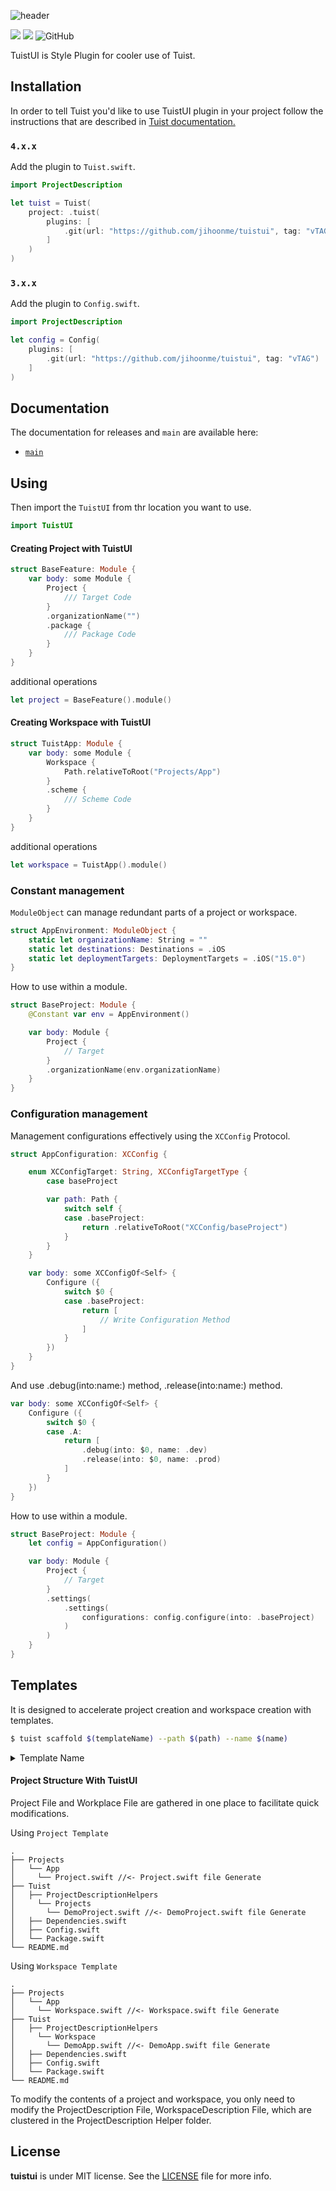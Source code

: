 ![header](https://github.com/jihoonme/tuistui/assets/68891494/c1a2a5f4-0b11-40af-8590-3fd606d98c6f)

<p>
  <img src="https://img.shields.io/badge/Swift-5.9-f05318.svg" />
  <img src="https://img.shields.io/badge/tuist-plugin-blue.svg" />
  <img alt="GitHub" src="https://img.shields.io/github/license/jihoonme/tuistui">
</p>

TuistUI is Style Plugin for cooler use of Tuist.

## Installation

In order to tell Tuist you'd like to use TuistUI plugin in your project follow the instructions that are described in [Tuist documentation.](https://docs.tuist.io/plugins/using-plugins)

### `4.x.x`

Add the plugin to `Tuist.swift`.

```swift
import ProjectDescription

let tuist = Tuist(
    project: .tuist(
        plugins: [
            .git(url: "https://github.com/jihoonme/tuistui", tag: "vTAG")
        ]
    )
)
```

### `3.x.x`

Add the plugin to `Config.swift`.

```swift
import ProjectDescription

let config = Config(
    plugins: [
        .git(url: "https://github.com/jihoonme/tuistui", tag: "vTAG")
    ]
)
```

## Documentation

The documentation for releases and `main` are available here:

- [`main`](https://jihoonme.github.io/tuistui/main/documentation/tuistui/)

## Using

Then import the `TuistUI` from thr location you want to use.

```swift
import TuistUI
```

#### Creating Project with TuistUI

```swift
struct BaseFeature: Module {
    var body: some Module {
        Project {
            /// Target Code
        }
        .organizationName("")
        .package {
            /// Package Code
        }
    }
}
```

additional operations

```swift
let project = BaseFeature().module()
```

#### Creating Workspace with TuistUI

```swift
struct TuistApp: Module {
    var body: some Module {
        Workspace {
            Path.relativeToRoot("Projects/App")
        }
        .scheme {
            /// Scheme Code
        }
    }
}
```

additional operations

```swift
let workspace = TuistApp().module()
```

### Constant management

`ModuleObject` can manage redundant parts of a project or workspace.

```swift
struct AppEnvironment: ModuleObject {
    static let organizationName: String = ""
    static let destinations: Destinations = .iOS
    static let deploymentTargets: DeploymentTargets = .iOS("15.0")
}
```

How to use within a module.

```swift
struct BaseProject: Module {
    @Constant var env = AppEnvironment()

    var body: Module {
        Project {
            // Target
        }
        .organizationName(env.organizationName)
    }
}
```

### Configuration management

Management configurations effectively using the `XCConfig` Protocol.

```swift
struct AppConfiguration: XCConfig {

    enum XCConfigTarget: String, XCConfigTargetType {
        case baseProject

        var path: Path {
            switch self {
            case .baseProject:
                return .relativeToRoot("XCConfig/baseProject")
            }
        }
    }

    var body: some XCConfigOf<Self> {
        Configure ({
            switch $0 {
            case .baseProject:
                return [
                    // Write Configuration Method
                ]
            }
        })
    }
}
```

And use .debug(into:name:) method, .release(into:name:) method.

```swift
var body: some XCConfigOf<Self> {
    Configure ({
        switch $0 {
        case .A:
            return [
                .debug(into: $0, name: .dev)
                .release(into: $0, name: .prod)
            ]
        }
    })
}
```

How to use within a module.

```swift
struct BaseProject: Module {
    let config = AppConfiguration()

    var body: Module {
        Project {
            // Target
        }
        .settings(
            .settings(
                configurations: config.configure(into: .baseProject)
            )
        )
    }
}
```

## Templates
It is designed to accelerate project creation and workspace creation with templates.

```bash
$ tuist scaffold $(templateName) --path $(path) --name $(name)
```

<details>
  <summary> Template Name </summary>

- project
- workspace
</details>

#### Project Structure With TuistUI
Project File and Workplace File are gathered in one place to facilitate quick modifications.

Using `Project Template`
```
.
├── Projects
│   └── App
│     └── Project.swift //<- Project.swift file Generate
├── Tuist
│   ├── ProjectDescriptionHelpers
│     └── Projects
│       └── DemoProject.swift //<- DemoProject.swift file Generate
│   ├── Dependencies.swift
│   ├── Config.swift
│   └── Package.swift
└── README.md
```

Using `Workspace Template`
```
.
├── Projects
│   └── App
│     └── Workspace.swift //<- Workspace.swift file Generate
├── Tuist
│   ├── ProjectDescriptionHelpers
│     └── Workspace
│       └── DemoApp.swift //<- DemoApp.swift file Generate
│   ├── Dependencies.swift
│   ├── Config.swift
│   └── Package.swift
└── README.md
```

To modify the contents of a project and workspace, you only need to modify the ProjectDescription File, WorkspaceDescription File, which are clustered in the ProjectDescription Helper folder.

## License

**tuistui** is under MIT license. See the [LICENSE](https://github.com/jihoonme/tuistui/blob/main/LICENSE) file for more info.
